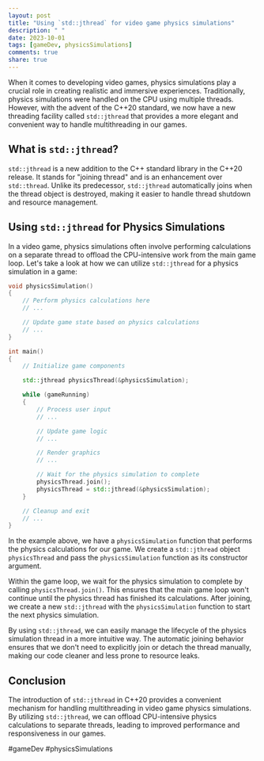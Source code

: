 ```yaml
---
layout: post
title: "Using `std::jthread` for video game physics simulations"
description: " "
date: 2023-10-01
tags: [gameDev, physicsSimulations]
comments: true
share: true
---
```


When it comes to developing video games, physics simulations play a crucial role in creating realistic and immersive experiences. Traditionally, physics simulations were handled on the CPU using multiple threads. However, with the advent of the C++20 standard, we now have a new threading facility called `std::jthread` that provides a more elegant and convenient way to handle multithreading in our games.

## What is `std::jthread`?

`std::jthread` is a new addition to the C++ standard library in the C++20 release. It stands for "joining thread" and is an enhancement over `std::thread`. Unlike its predecessor, `std::jthread` automatically joins when the thread object is destroyed, making it easier to handle thread shutdown and resource management.

## Using `std::jthread` for Physics Simulations

In a video game, physics simulations often involve performing calculations on a separate thread to offload the CPU-intensive work from the main game loop. Let's take a look at how we can utilize `std::jthread` for a physics simulation in a game:

```cpp
void physicsSimulation()
{
    // Perform physics calculations here
    // ...

    // Update game state based on physics calculations
    // ...
}

int main()
{
    // Initialize game components

    std::jthread physicsThread(&physicsSimulation);

    while (gameRunning)
    {
        // Process user input
        // ...

        // Update game logic
        // ...

        // Render graphics
        // ...

        // Wait for the physics simulation to complete
        physicsThread.join();
        physicsThread = std::jthread(&physicsSimulation);
    }

    // Cleanup and exit
    // ...
}
```

In the example above, we have a `physicsSimulation` function that performs the physics calculations for our game. We create a `std::jthread` object `physicsThread` and pass the `physicsSimulation` function as its constructor argument.

Within the game loop, we wait for the physics simulation to complete by calling `physicsThread.join()`. This ensures that the main game loop won't continue until the physics thread has finished its calculations. After joining, we create a new `std::jthread` with the `physicsSimulation` function to start the next physics simulation.

By using `std::jthread`, we can easily manage the lifecycle of the physics simulation thread in a more intuitive way. The automatic joining behavior ensures that we don't need to explicitly join or detach the thread manually, making our code cleaner and less prone to resource leaks.

## Conclusion

The introduction of `std::jthread` in C++20 provides a convenient mechanism for handling multithreading in video game physics simulations. By utilizing `std::jthread`, we can offload CPU-intensive physics calculations to separate threads, leading to improved performance and responsiveness in our games.

#gameDev #physicsSimulations